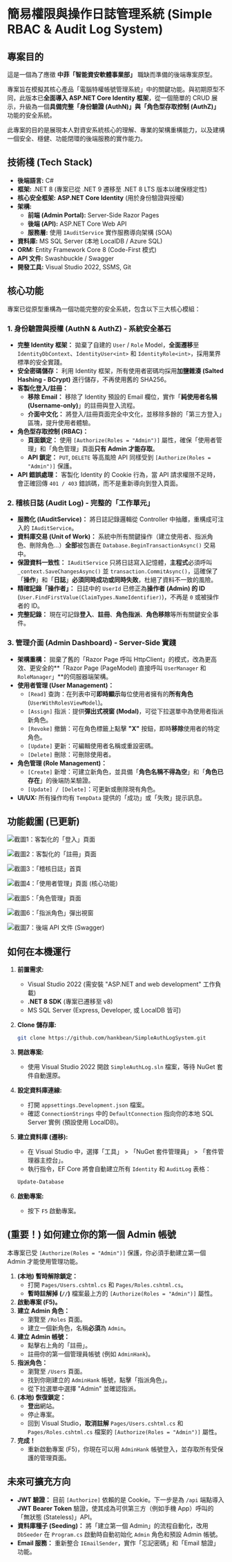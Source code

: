 # 簡易權限與操作日誌管理系統 (Simple RBAC & Audit Log System)

## 專案目的

這是一個為了應徵 **中菲「智能資安軟體事業部」** 職缺而準備的後端專案原型。

專案旨在模擬其核心產品「電腦特權帳號管理系統」中的關鍵功能。與初期原型不同，此版本已**全面導入 ASP.NET Core Identity 框架**，從一個簡單的 CRUD 展示，升級為一個**具備完整「身份驗證 (AuthN)」與「角色型存取控制 (AuthZ)」** 功能的安全系統。

此專案的目的是展現本人對資安系統核心的理解、專業的架構重構能力，以及建構一個安全、穩健、功能閉環的後端服務的實作能力。

## 技術棧 (Tech Stack)

* **後端語言:** C#
* **框架:** .NET 8 (專案已從 .NET 9 遷移至 .NET 8 LTS 版本以確保穩定性)
* **核心安全框架:** **ASP.NET Core Identity** (用於身份驗證與授權)
* **架構:**
    * **前端 (Admin Portal):** Server-Side Razor Pages
    * **後端 (API):** ASP.NET Core Web API
    * **服務層:** 使用 `IAuditService` 實作服務導向架構 (SOA)
* **資料庫:** MS SQL Server (本地 LocalDB / Azure SQL)
* **ORM:** Entity Framework Core 8 (Code-First 模式)
* **API 文件:** Swashbuckle / Swagger
* **開發工具:** Visual Studio 2022, SSMS, Git

## 核心功能

專案已從原型重構為一個功能完整的安全系統，包含以下三大核心模組：

### 1. 身份驗證與授權 (AuthN & AuthZ) - 系統安全基石

* **完整 Identity 框架：** 拋棄了自建的 `User` / `Role` Model，**全面遷移**至 `IdentityDbContext`、`IdentityUser<int>` 和 `IdentityRole<int>`，採用業界標準的安全實踐。
* **安全密碼儲存：** 利用 Identity 框架，所有使用者密碼均採用**加鹽雜湊 (Salted Hashing - BCrypt)** 進行儲存，不再使用舊的 SHA256。
* **客製化登入/註冊：**
    * **移除 Email：** 移除了 Identity 預設的 Email 欄位，實作「**純使用者名稱 (Username-only)**」的註冊與登入流程。
    * **介面中文化：** 將登入/註冊頁面完全中文化，並移除多餘的「第三方登入」區塊，提升使用者體驗。
* **角色型存取控制 (RBAC)：**
    * **頁面鎖定：** 使用 `[Authorize(Roles = "Admin")]` 屬性，確保「使用者管理」和「角色管理」頁面**只有 Admin 才能存取**。
    * **API 鎖定：** `PUT`, `DELETE` 等高風險 API 同樣受到 `[Authorize(Roles = "Admin")]` 保護。
* **API 錯誤處理：** 客製化 Identity 的 Cookie 行為，當 API 請求權限不足時，會正確回傳 `401 / 403` 錯誤碼，而不是重新導向到登入頁面。

### 2. 稽核日誌 (Audit Log) - 完整的「工作單元」

* **服務化 (IAuditService)：** 將日誌記錄邏輯從 Controller 中抽離，重構成可注入的 `IAuditService`。
* **資料庫交易 (Unit of Work)：** 系統中所有關鍵操作（建立使用者、指派角色、刪除角色...）**全部**被包裹在 `Database.BeginTransactionAsync()` 交易中。
* **保證資料一致性：** `IAuditService` 只將日誌寫入記憶體，**主程式**必須呼叫 `_context.SaveChangesAsync()` 並 `transaction.CommitAsync()`，這確保了「**操作**」和「**日誌**」**必須同時成功或同時失敗**，杜絕了資料不一致的風險。
* **精確記錄「操作者」：** 日誌中的 `UserId` 已修正為**操作者 (Admin) 的 ID** (`User.FindFirstValue(ClaimTypes.NameIdentifier)`)，不再是 `0` 或被操作者的 ID。
* **完整記錄：** 現在可記錄**登入**、**註冊**、**角色指派**、**角色移除**等所有關鍵安全事件。

### 3. 管理介面 (Admin Dashboard) - Server-Side 實踐

* **架構重構：** 拋棄了舊的「Razor Page 呼叫 HttpClient」的模式，改為更高效、更安全的**「Razor Page (PageModel) 直接呼叫 `UserManager` 和 `RoleManager`」**的伺服器端架構。
* **使用者管理 (User Management)：**
    * `[Read]` 查詢：在列表中可**即時顯示**每位使用者擁有的**所有角色** (`UserWithRolesViewModel`)。
    * `[Assign]` 指派：提供**彈出式視窗 (Modal)**，可從下拉選單中為使用者指派新角色。
    * `[Revoke]` 撤銷：可在角色標籤上點擊 **"X"** 按鈕，即時**移除**使用者的特定角色。
    * `[Update]` 更新：可編輯使用者名稱或重設密碼。
    * `[Delete]` 刪除：可刪除使用者。
* **角色管理 (Role Management)：**
    * `[Create]` 新增：可建立新角色，並具備「**角色名稱不得為空**」和「**角色已存在**」的後端防呆驗證。
    * `[Update] / [Delete]`：可更新或刪除現有角色。
* **UI/UX:** 所有操作均有 `TempData` 提供的「成功」或「失敗」提示訊息。

## 功能截圖 (已更新)

![截圖1：客製化的「登入」頁面](screenshots/image1.png)

![截圖2：客製化的「註冊」頁面](screenshots/image2.png)

![截圖3：「稽核日誌」首頁](screenshots/image3.png)

![截圖4：「使用者管理」頁面 (核心功能)](screenshots/image4.png)

![截圖5：「角色管理」頁面](screenshots/image5.png)

![截圖6：「指派角色」彈出視窗](screenshots/image6.png)

![截圖7：後端 API 文件 (Swagger)](screenshots/image7.png)

## 如何在本機運行

1.  **前置需求:**
    * Visual Studio 2022 (需安裝 "ASP.NET and web development" 工作負載)
    * **.NET 8 SDK** (專案已遷移至 v8)
    * MS SQL Server (Express, Developer, 或 LocalDB 皆可)

2.  **Clone 儲存庫:**
    ```bash
    git clone https://github.com/hankbean/SimpleAuthLogSystem.git
    ```

3.  **開啟專案:**
    * 使用 Visual Studio 2022 開啟 `SimpleAuthLog.sln` 檔案，等待 NuGet 套件自動還原。

4.  **設定資料庫連線:**
    * 打開 `appsettings.Development.json` 檔案。
    * 確認 `ConnectionStrings` 中的 `DefaultConnection` 指向你的本地 SQL Server 實例 (預設使用 LocalDB)。

5.  **建立資料庫 (遷移):**
    * 在 Visual Studio 中，選擇「工具」 > 「NuGet 套件管理員」 > 「套件管理器主控台」。
    * 執行指令，EF Core 將會自動建立所有 `Identity` 和 `AuditLog` 表格：
    ```powershell
    Update-Database
    ```

6.  **啟動專案:**
    * 按下 `F5` 啟動專案。

## (重要！) 如何建立你的第一個 Admin 帳號

本專案已受 `[Authorize(Roles = "Admin")]` 保護，你必須手動建立第一個 Admin 才能使用管理功能。

1.  **(本地) 暫時解除鎖定：**
    * 打開 `Pages/Users.cshtml.cs` 和 `Pages/Roles.cshtml.cs`。
    * **暫時註解掉 (`//`)** 檔案最上方的 `[Authorize(Roles = "Admin")]` 屬性。
2.  **啟動專案 (F5)。**
3.  **建立 Admin 角色：**
    * 瀏覽至 `/Roles` 頁面。
    * 建立一個新角色，名稱**必須**為 `Admin`。
4.  **建立 Admin 帳號：**
    * 點擊右上角的「註冊」。
    * 註冊你的第一個管理員帳號 (例如 `AdminHank`)。
5.  **指派角色：**
    * 瀏覽至 `/Users` 頁面。
    * 找到你剛建立的 `AdminHank` 帳號，點擊「指派角色」。
    * 從下拉選單中選擇 "Admin" 並確認指派。
6.  **(本地) 恢復鎖定：**
    * **登出**網站。
    * 停止專案。
    * 回到 Visual Studio，**取消註解** `Pages/Users.cshtml.cs` 和 `Pages/Roles.cshtml.cs` 檔案的 `[Authorize(Roles = "Admin")]` 屬性。
7.  **完成！**
    * 重新啟動專案 (F5)，你現在可以用 `AdminHank` 帳號登入，並存取所有受保護的管理頁面。

## 未來可擴充方向

* **JWT 驗證：** 目前 `[Authorize]` 依賴的是 Cookie。下一步是為 `/api` 端點導入 **JWT Bearer Token** 驗證，使其成為可供第三方（例如手機 App）呼叫的「無狀態 (Stateless)」API。
* **資料庫種子 (Seeding)：** 將「建立第一個 Admin」的流程自動化，改用 `DbSeeder` 在 `Program.cs` 啟動時自動初始化 `Admin` 角色和預設 Admin 帳號。
* **Email 服務：** 重新整合 `IEmailSender`，實作「忘記密碼」和「Email 驗證」功能。